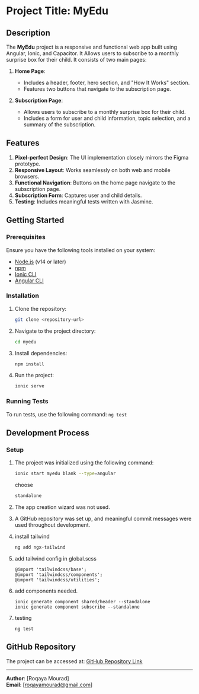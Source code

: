 # Project Title: MyEdu

## Description

The **MyEdu** project is a responsive and functional web app built using Angular, Ionic, and Capacitor. It Allows users to subscribe to a monthly surprise box for their child. It consists of two main pages:

1. **Home Page**:
   - Includes a header, footer, hero section, and "How It Works" section.
   - Features two buttons that navigate to the subscription page.

2. **Subscription Page**:
   - Allows users to subscribe to a monthly surprise box for their child.
   - Includes a form for user and child information, topic selection, and a summary of the subscription.

## Features

1. **Pixel-perfect Design**: The UI implementation closely mirrors the Figma prototype.
2. **Responsive Layout**: Works seamlessly on both web and mobile browsers.
3. **Functional Navigation**: Buttons on the home page navigate to the subscription page.
4. **Subscription Form**: Captures user and child details.
5. **Testing**: Includes meaningful tests written with Jasmine.

## Getting Started
### Prerequisites
Ensure you have the following tools installed on your system:
- [Node.js](https://nodejs.org/) (v14 or later)
- [npm](https://www.npmjs.com/)
- [Ionic CLI](https://ionicframework.com/docs/cli)
- [Angular CLI](https://angular.io/cli)

### Installation
1. Clone the repository:
   ```bash
   git clone <repository-url>
   ```
2. Navigate to the project directory:
   ```bash
   cd myedu
   ```
3. Install dependencies:
   ```bash
   npm install
   ```
4. Run the project:
   ```bash
   ionic serve
   ```

### Running Tests
To run tests, use the following command:
    ```
    ng test
    ```


## Development Process

### Setup

1. The project was initialized using the following command:
   ```bash
   ionic start myedu blank --type=angular
   ```
   choose 
   ```bash
   standalone
   ```
2. The app creation wizard was not used.
3. A GitHub repository was set up, and meaningful commit messages were used throughout development.
4. install tailwind
    ```bash
    ng add ngx-tailwind
    ```
5. add tailwind config in global.scss
    ```
    @import 'tailwindcss/base';
    @import 'tailwindcss/components';
    @import 'tailwindcss/utilities';
    ```
6. add components needed. 
    ```
    ionic generate component shared/header --standalone
    ionic generate component subscribe --standalone
    ```

7. testing
    ```
    ng test
    ```

## GitHub Repository
The project can be accessed at: [GitHub Repository Link](<https://github.com/RoqayaMourad/MyEdu-Assignment.git>)

---

**Author**: [Roqaya Mourad]  
**Email**: [roqayamourad@gmail.com]
